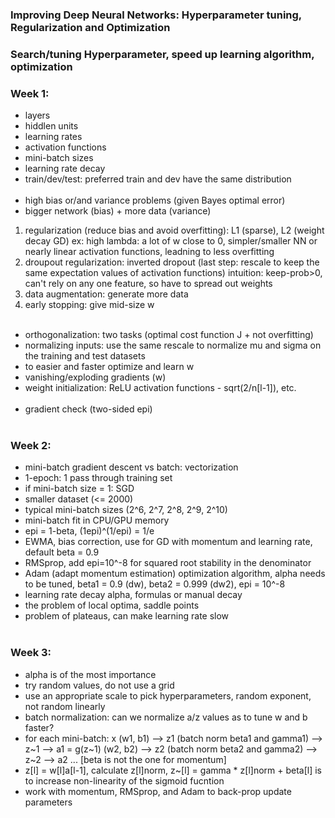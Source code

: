 ### Improving Deep Neural Networks: Hyperparameter tuning, Regularization and Optimization
### Search/tuning Hyperparameter, speed up learning algorithm, optimization
### Week 1:
  * layers
  * hiddlen units
  * learning rates
  * activation functions
  * mini-batch sizes
  * learning rate decay
  * train/dev/test: preferred train and dev have the same distribution
<br/><br/>
  * high bias or/and variance problems (given Bayes optimal error)
  * bigger network (bias) + more data (variance)
  1. regularization (reduce bias and avoid overfitting): L1 (sparse), L2 (weight decay GD)
  ex: high lambda: a lot of w close to 0, simpler/smaller NN or nearly linear activation functions, 
    leadning to less overfitting 
  2. droupout regularization: inverted dropout (last step: rescale to keep the same expectation values of activation functions)
  intuition: keep-prob>0, can't rely on any one feature, so have to spread out weights
  3. data augmentation: generate more data
  4. early stopping: give mid-size w
<br/><br/>  
  * orthogonalization: two tasks (optimal cost function J + not overfitting)
  * normalizing inputs: use the same rescale to normalize mu and sigma on the training and test datasets
  * to easier and faster optimize and learn w
  * vanishing/exploding gradients (w)
  * weight initialization: ReLU activation functions - sqrt(2/n[l-1]), etc.
<br/><br/>
  * gradient check (two-sided epi)
<br/><br/>
### Week 2:
  * mini-batch gradient descent vs batch: vectorization
  * 1-epoch: 1 pass through training set
  * if mini-batch size = 1: SGD
  * smaller dataset (<= 2000)
  * typical mini-batch sizes (2^6, 2^7, 2^8, 2^9, 2^10)
  * mini-batch fit in CPU/GPU memory
  * epi = 1-beta, (1epi)^(1/epi) = 1/e
  * EWMA, bias correction, use for GD with momentum and learning rate, default beta = 0.9
  * RMSprop, add epi=10^-8 for squared root stability in the denominator
  * Adam (adapt momentum estimation) optimization algorithm, alpha needs to be tuned, beta1 = 0.9 (dw), beta2 = 0.999 (dw2), epi = 10^-8
  * learning rate decay alpha, formulas or manual decay
  * the problem of local optima, saddle points
  * problem of plateaus, can make learning rate slow
<br/><br/>
### Week 3:
  * alpha is of the most importance
  * try random values, do not use a grid
  * use an appropriate scale to pick hyperparameters, random exponent, not random linearly
  * batch normalization: can we normalize a/z values as to tune w and b faster?
  * for each mini-batch: x (w1, b1) --> z1 (batch norm beta1 and gamma1) --> z~1 --> a1 = g(z~1) (w2, b2) --> z2 (batch norm beta2 and gamma2) --> z~2 --> a2 ... [beta is not the one for momentum]
  * z[l] = w[l]a[l-1], calculate z[l]norm, z~[l] = gamma * z[l]norm + beta[l] is to increase non-linearity of the sigmoid fucntion
  * work with momentum, RMSprop, and Adam to back-prop update parameters
  
  
  
  
  

